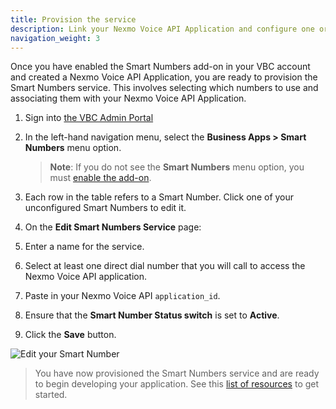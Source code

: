 ```yaml
---
title: Provision the service
description: Link your Nexmo Voice API Application and configure one or more VBC numbers.
navigation_weight: 3
---
```


Once you have enabled the Smart Numbers add-on in your VBC account and created a Nexmo Voice API Application, you are ready to provision the Smart Numbers service. This involves selecting which numbers to use and associating them with your Nexmo Voice API Application.

1. Sign into [the VBC Admin Portal](https://admin.vonage.com)

2. In the left-hand navigation menu, select the **Business Apps > Smart Numbers** menu option.

    > **Note**: If you do not see the **Smart Numbers** menu option, you must [enable the add-on](/smart-numbers/guides/enable-addon).

3. Each row in the table refers to a Smart Number. Click one of your unconfigured Smart Numbers to edit it.

4. On the **Edit Smart Numbers Service** page:
  1. Enter a name for the service.
  2. Select at least one direct dial number that you will call to access the Nexmo Voice API application.
  3. Paste in your Nexmo Voice API `application_id`.
  4. Ensure that the **Smart Number Status switch** is set to **Active**.
  5. Click the **Save** button.

  ![Edit your Smart Number](/assets/images/vbc/edit-smart-number.png)

> You have now provisioned the Smart Numbers service and are ready to begin developing your application. See this [list of resources](/smart-numbers/guides/vbc-resources) to get started.
